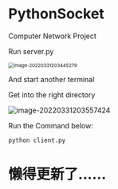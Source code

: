 # PythonSocket
Computer Network Project

Run server.py

<img src="https://typora-picgo-outis.oss-cn-shanghai.aliyuncs.com/img/202203312034381.png" alt="image-20220331203445279" style="zoom: 67%;" />

And start another terminal

Get into the right directory

![image-20220331203557424](https://typora-picgo-outis.oss-cn-shanghai.aliyuncs.com/img/202203312035466.png)

Run the Command below:

```shell
python client.py
```

# 懒得更新了……

